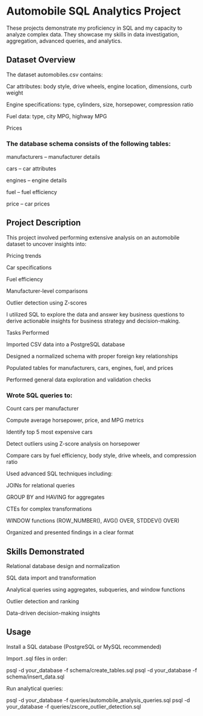 # Automobile SQL Analytics Project

These projects demonstrate my proficiency in SQL and my capacity to analyze complex data. They showcase my skills in data investigation, aggregation, advanced queries, and analytics.

## Dataset Overview

The dataset automobiles.csv contains:

Car attributes: body style, drive wheels, engine location, dimensions, curb weight

Engine specifications: type, cylinders, size, horsepower, compression ratio

Fuel data: type, city MPG, highway MPG

Prices

### The database schema consists of the following tables:

manufacturers – manufacturer details

cars – car attributes

engines – engine details

fuel – fuel efficiency

price – car prices

 ## Project Description

This project involved performing extensive analysis on an automobile dataset to uncover insights into:

Pricing trends

Car specifications

Fuel efficiency

Manufacturer-level comparisons

Outlier detection using Z-scores

I utilized SQL to explore the data and answer key business questions to derive actionable insights for business strategy and decision-making.

 Tasks Performed

Imported CSV data into a PostgreSQL database

Designed a normalized schema with proper foreign key relationships

Populated tables for manufacturers, cars, engines, fuel, and prices

Performed general data exploration and validation checks

### Wrote SQL queries to:

Count cars per manufacturer

Compute average horsepower, price, and MPG metrics

Identify top 5 most expensive cars

Detect outliers using Z-score analysis on horsepower

Compare cars by fuel efficiency, body style, drive wheels, and compression ratio

Used advanced SQL techniques including:

JOINs for relational queries

GROUP BY and HAVING for aggregates

CTEs for complex transformations

WINDOW functions (ROW_NUMBER(), AVG() OVER, STDDEV() OVER)

Organized and presented findings in a clear format

 ## Skills Demonstrated

Relational database design and normalization

SQL data import and transformation

Analytical queries using aggregates, subqueries, and window functions

Outlier detection and ranking

Data-driven decision-making insights

 ## Usage

Install a SQL database (PostgreSQL or MySQL recommended)

Import .sql files in order:

psql -d your_database -f schema/create_tables.sql
psql -d your_database -f schema/insert_data.sql

Run analytical queries:

psql -d your_database -f queries/automobile_analysis_queries.sql
psql -d your_database -f queries/zscore_outlier_detection.sql